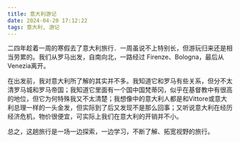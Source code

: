 ```yaml
---
title: 意大利游记
date: 2024-04-20 17:12:22
tags: 意大利, 游记
---
```


二四年趁着一周的寒假去了意大利旅行．一周虽说不上特别长，但游玩归来还是相当劳累的。我们从罗马出发，自南向北，一路经过 Firenze、Bologna，最后从Venezia离开。

在出发前，我对意大利所了解的其实并不多。我知道它和罗马有些关系，但分不太清罗马城和罗马帝国；我知道它里面有一个国中国梵蒂冈，似乎在基督教中有很高的地位，但它为何特殊我又不太清楚；我想像中的意大利人都是和Vittore或意大利总理一样的一头金发，但实际到了后又发现不是那么回事；又听说意大利在经历经济危机，物价很便宜，可实际上我们在意大利的开销并不小。

总之，这趟旅行是一场一边探索，一边学习，不断了解、拓宽视野的旅行。
